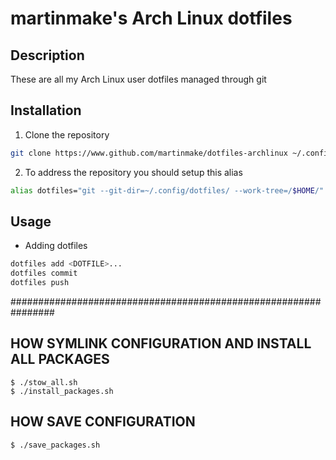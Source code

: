 # martinmake's Arch Linux dotfiles

## Description

These are all my Arch Linux user dotfiles managed through git

## Installation

1. Clone the repository

```sh
git clone https://www.github.com/martinmake/dotfiles-archlinux ~/.config/dotfiles
```

2. To address the repository you should setup this alias

```sh
alias dotfiles="git --git-dir=~/.config/dotfiles/ --work-tree=/$HOME/"
```

## Usage

* Adding dotfiles

```sh
dotfiles add <DOTFILE>...
dotfiles commit
dotfiles push
```

################################################################
## HOW SYMLINK CONFIGURATION AND INSTALL ALL PACKAGES

```console
$ ./stow_all.sh
$ ./install_packages.sh
```

## HOW SAVE CONFIGURATION

```console
$ ./save_packages.sh
```
